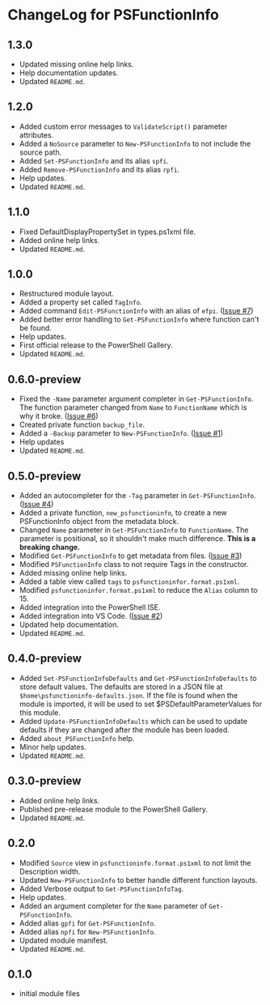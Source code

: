 # ChangeLog for PSFunctionInfo

## 1.3.0

+ Updated missing online help links.
+ Help documentation updates.
+ Updated `README.md`.

## 1.2.0

+ Added custom error messages to `ValidateScript()` parameter attributes.
+ Added a `NoSource` parameter to `New-PSFunctionInfo` to not include the source path.
+ Added `Set-PSFunctionInfo` and its alias `spfi`.
+ Added `Remove-PSFunctionInfo` and its alias `rpfi`.
+ Help updates.
+ Updated `README.md`.

## 1.1.0

+ Fixed DefaultDisplayPropertySet in types.ps1xml file.
+ Added online help links.
+ Updated `README.md`.

## 1.0.0

+ Restructured module layout.
+ Added a property set called `TagInfo`.
+ Added command `Edit-PSFunctionInfo` with an alias of `efpi`. ([Issue #7](https://github.com/jdhitsolutions/PSFunctionInfo/issues/7))
+ Added better error handling to `Get-PSFunctionInfo` where function can't be found.
+ Help updates.
+ First official release to the PowerShell Gallery.
+ Updated `README.md`.

## 0.6.0-preview

+ Fixed the `-Name` parameter argument completer in `Get-PSFunctionInfo`. The function parameter changed from `Name` to `FunctionName` which is why it broke. ([Issue #6](https://github.com/jdhitsolutions/PSFunctionInfo/issues/6))
+ Created private function `backup_file`.
+ Added a `-Backup` parameter to `New-PSFunctionInfo`. ([Issue #1](https://github.com/jdhitsolutions/PSFunctionInfo/issues/1))
+ Help updates
+ Updated `README.md`.

## 0.5.0-preview

+ Added an autocompleter for the `-Tag` parameter in `Get-PSFunctionInfo`. ([Issue #4](https://github.com/jdhitsolutions/PSFunctionInfo/issues/4))
+ Added a private function, `new_psfunctioninfo`, to create a new PSFunctionInfo object from the metadata block.
+ Changed `Name` parameter in `Get-PSFunctionInfo` to `FunctionName`. The parameter is positional, so it shouldn't make much difference. **This is a breaking change.**
+ Modified `Get-PSFunctionInfo` to get metadata from files. ([Issue #3](https://github.com/jdhitsolutions/PSFunctionInfo/issues/3))
+ Modified `PSFunctionInfo` class to not require Tags in the constructor.
+ Added missing online help links.
+ Added a table view called `tags` to `psfunctioninfor.format.ps1xml`.
+ Modified `psfunctioninfor.format.ps1xml` to reduce the `Alias` column to 15.
+ Added integration into the PowerShell ISE.
+ Added integration into VS Code. ([Issue #2](https://github.com/jdhitsolutions/PSFunctionInfo/issues/2))
+ Updated help documentation.
+ Updated `README.md`.

## 0.4.0-preview

+ Added `Set-PSFunctionInfoDefaults` and `Get-PSFunctionInfoDefaults` to store default values. The defaults are stored in a JSON file at `$home\psfunctioninfo-defaults.json`. If the file is found when the module is imported, it will be used to set $PSDefaultParameterValues for this module.
+ Added `Update-PSFunctionInfoDefaults` which can be used to update defaults if they are changed after the module has been loaded.
+ Added `about_PSFunctionInfo` help.
+ Minor help updates.
+ Updated `README.md`.

## 0.3.0-preview

+ Added online help links.
+ Published pre-release module to the PowerShell Gallery.
+ Updated `README.md`.

## 0.2.0

+ Modified `Source` view in `psfunctioninfo.format.ps1xml` to not limit the Description width.
+ Updated `New-PSFunctionInfo` to better handle different function layouts.
+ Added Verbose output to `Get-PSFunctionInfoTag`.
+ Help updates.
+ Added an argument completer for the `Name` parameter of `Get-PSFunctionInfo`.
+ Added alias `gpfi` for `Get-PSFunctionInfo`.
+ Added alias `npfi` for `New-PSFunctionInfo`.
+ Updated module manifest.
+ Updated `README.md`.

## 0.1.0

+ initial module files
